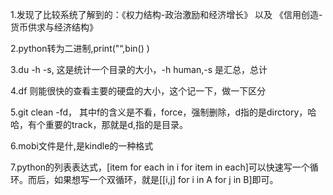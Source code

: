 1.发现了比较系统了解到的：《权力结构-政治激励和经济增长》 以及 《信用创造-货币供求与经济结构》

2.python转为二进制,print("“,bin() )

3.du -h -s, 这是统计一个目录的大小，-h human,-s 是汇总，总计

4.df 则能很快的查看主要的硬盘的大小，这个记一下，做一下区分

5.git clean -fd， 其中f的含义是不看，force，强制删除，d指的是dirctory，哈哈，有个重要的track，那就是d,指的是目录。

6.mobi文件是什,是kindle的一种格式

7.python的列表表达式，[item for each in i for item in each]可以快速写一个循环。而后，如果想写一个双循环，就是[[i,j] for i in A for j in B]即可。
